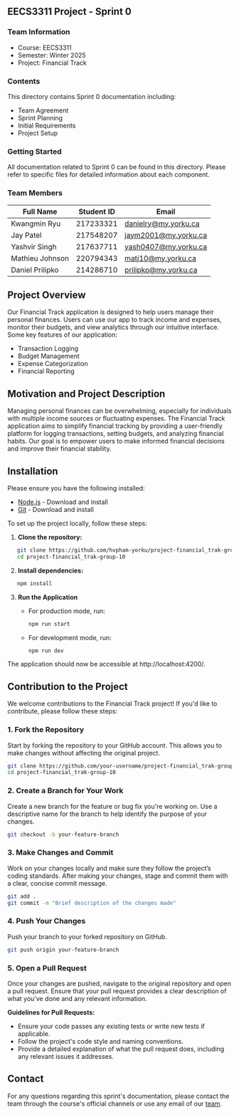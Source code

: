 ## EECS3311 Project - Sprint 0

### Team Information

- Course: EECS3311
- Semester: Winter 2025
- Project: Financial Track

### Contents

This directory contains Sprint 0 documentation including:

- Team Agreement
- Sprint Planning
- Initial Requirements
- Project Setup

### Getting Started

All documentation related to Sprint 0 can be found in this directory. Please refer to specific files for detailed information about each component.

### Team Members

| Full Name       | Student ID | Email                |
| --------------- | ---------- | -------------------- |
| Kwangmin Ryu    | 217233321  | danielry@my.yorku.ca |
| Jay Patel       | 217548207  | jaym2001@my.yorku.ca |
| Yashvir Singh   | 217637711  | yash0407@my.yorku.ca |
| Mathieu Johnson | 220794343  | matj10@my.yorku.ca   |
| Daniel Prilipko | 214286710  | prilipko@my.yorku.ca |

## Project Overview

Our Financial Track application is designed to help users manage their personal finances. Users can use our app to track income and expenses, monitor their budgets, and view analytics through our intuitive interface.
Some key features of our application:

- Transaction Logging
- Budget Management
- Expense Categorization
- Financial Reporting

## Motivation and Project Description

Managing personal finances can be overwhelming, especially for individuals with multiple income sources or fluctuating expenses. The Financial Track application aims to simplify financial tracking by providing a user-friendly platform for logging transactions, setting budgets, and analyzing financial habits. Our goal is to empower users to make informed financial decisions and improve their financial stability.

## Installation

Please ensure you have the following installed:
- [Node.js](https://nodejs.org) - Download and install
- [Git](https://git-scm.com/) - Download and install

To set up the project locally, follow these steps:

1. **Clone the repository:**
  
```bash
   git clone https://github.com/hvpham-yorku/project-financial_trak-group-10.git
   cd project-financial_trak-group-10
```

2. **Install dependencies:**
  
```bash
   npm install
```

3. **Run the Application**

   - For production mode, run:

     ```bash
     npm run start
     ```
   - For development mode, run:

     ```bash
     npm run dev
     ```

The application should now be accessible at http://localhost:4200/.

## Contribution to the Project

We welcome contributions to the Financial Track project! If you'd like to contribute, please follow these steps:

### 1. Fork the Repository

Start by forking the repository to your GitHub account. This allows you to make changes without affecting the original project.

```bash
git clone https://github.com/your-username/project-financial_trak-group-10.git
cd project-financial_trak-group-10
```

### 2. Create a Branch for Your Work

Create a new branch for the feature or bug fix you're working on. Use a descriptive name for the branch to help identify the purpose of your changes.

```bash
git checkout -b your-feature-branch
```
### 3. Make Changes and Commit

Work on your changes locally and make sure they follow the project’s coding standards. After making your changes, stage and commit them with a clear, concise commit message.

```bash
git add .
git commit -m "Brief description of the changes made"
```
### 4. Push Your Changes

Push your branch to your forked repository on GitHub.

```bash
git push origin your-feature-branch
```
### 5. Open a Pull Request

Once your changes are pushed, navigate to the original repository and open a pull request. Ensure that your pull request provides a clear description of what you’ve done and any relevant information.

**Guidelines for Pull Requests:**

- Ensure your code passes any existing tests or write new tests if applicable.
- Follow the project's code style and naming conventions.
- Provide a detailed explanation of what the pull request does, including any relevant issues it addresses.

## Contact

For any questions regarding this sprint's documentation, please contact the team through the course's official channels or use any email of our [team](#team-members).
